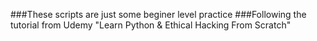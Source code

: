 ###These scripts are just some beginer level practice
###Following the tutorial from Udemy "Learn Python & Ethical Hacking From Scratch"